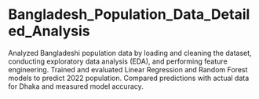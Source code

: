 # Bangladesh_Population_Data_Detailed_Analysis
Analyzed Bangladeshi population data by loading and cleaning the dataset, conducting exploratory data analysis (EDA), and performing feature engineering. Trained and evaluated Linear Regression and Random Forest models to predict 2022 population. Compared predictions with actual data for Dhaka and measured model accuracy.
